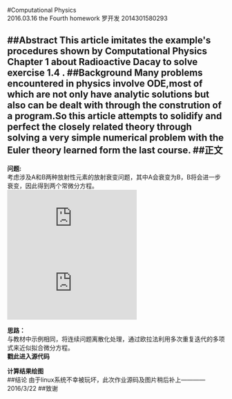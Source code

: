 #Computational Physics<br/>2016.03.16 the Fourth homework
   罗开发  2014301580293

##Abstract
   This article imitates the example's procedures shown by Computational Physics Chapter 1 about Radioactive Dacay to solve exercise 1.4 .
##Background
   Many problems encountered in physics involve ODE,most of which are not only have  analytic solutions but also can be dealt with through the constrution of a program.So this article attempts to solidify and perfect the closely related theory through solving a very simple numerical problem  with the Euler theory learned form the last course.
##正文
-----------------
**问题:**<br/>
考虑涉及A和B两种放射性元素的放射衰变问题，其中A会衰变为B，B将会进一步衰变，因此得到两个常微分方程。<br/>
  ![方程1](http://latex.codecogs.com/gif.latex?%5Cfrac%7BdN_A%7D%7Bdt%7D%3D%5Cfrac%7BN_B%7D%7B%5Ctau%20%7D-%5Cfrac%7BN_A%7D%7B%5Ctau%20%7D)<br/>
  ![方程2](http://latex.codecogs.com/gif.latex?%5Cfrac%7BdN_B%7D%7Bdt%7D%3D%5Cfrac%7BN_A%7D%7B%5Ctau%20%7D-%5Cfrac%7BN_B%7D%7B%5Ctau%20%7D)<br/>

**思路：**<br/>
与教材中示例相同，将连续问题离散化处理，通过欧拉法利用多次重复迭代的多项式来近似拟合微分方程。<br/>
**戳此进入源代码**<br/>

**计算结果绘图**<br/>
##结论
由于linux系统不幸被玩坏，此次作业源码及图片稍后补上————2016/3/22
##致谢
